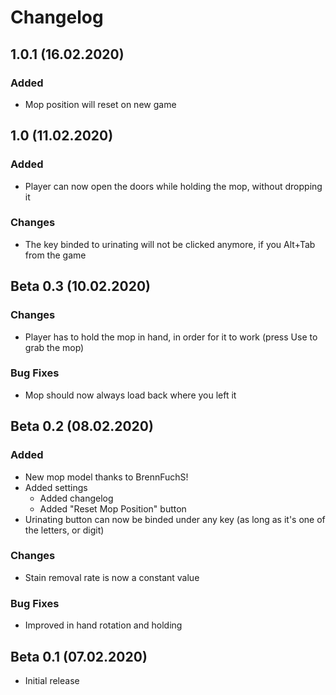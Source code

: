 # Changelog

## 1.0.1 (16.02.2020)

### Added

- Mop position will reset on new game

## 1.0 (11.02.2020)

### Added

- Player can now open the doors while holding the mop, without dropping it

### Changes

- The key binded to urinating will not be clicked anymore, if you Alt+Tab from the game

## Beta 0.3 (10.02.2020)

### Changes

- Player has to hold the mop in hand, in order for it to work (press Use to grab the mop)

### Bug Fixes

- Mop should now always load back where you left it

## Beta 0.2 (08.02.2020)

### Added

- New mop model thanks to BrennFuchS!
- Added settings
  - Added changelog
  - Added "Reset Mop Position" button
- Urinating button can now be binded under any key (as long as it's one of the letters, or digit)

### Changes

- Stain removal rate is now a constant value

### Bug Fixes

- Improved in hand rotation and holding

## Beta 0.1 (07.02.2020)

- Initial release

